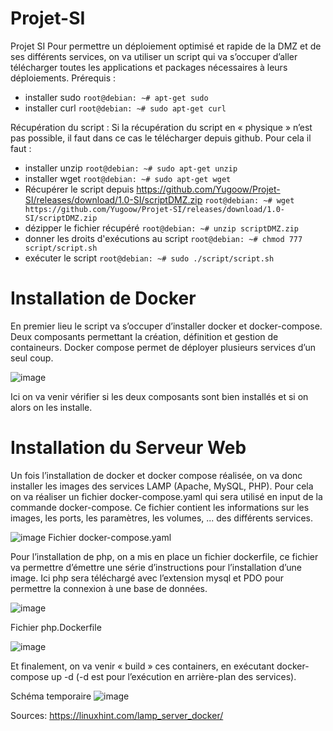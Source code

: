 # Projet-SI
Projet SI
Pour permettre un déploiement optimisé et rapide de la DMZ et de ses différents services, on va utiliser un script qui va s’occuper d’aller télécharger toutes les applications et packages nécessaires à leurs déploiements.
Prérequis :
-	installer sudo
``root@debian: ~# apt-get sudo``
-	installer curl
``root@debian: ~# sudo apt-get curl``

Récupération du script :
Si la récupération du script en « physique » n’est pas possible, il faut dans ce cas le télécharger depuis github.
Pour cela il faut :
-	installer unzip
``root@debian: ~# sudo apt-get unzip``
-	installer wget
``root@debian: ~# sudo apt-get wget``
-	Récupérer le script depuis https://github.com/Yugoow/Projet-SI/releases/download/1.0-SI/scriptDMZ.zip
``root@debian: ~# wget https://github.com/Yugoow/Projet-SI/releases/download/1.0-SI/scriptDMZ.zip``
-	dézipper le fichier récupéré
``root@debian: ~# unzip scriptDMZ.zip``
-	donner les droits d'exécutions au script
``root@debian: ~# chmod 777 script/script.sh``
-	exécuter le script
``root@debian: ~# sudo ./script/script.sh``

<h1>Installation de Docker</h1>
En premier lieu le script va s’occuper d’installer docker et docker-compose. Deux composants permettant la création, définition et gestion de containeurs. Docker compose permet de déployer plusieurs services d’un seul coup.

![image](https://user-images.githubusercontent.com/56593824/140827482-8fa02132-44c1-4c19-a0d0-1be4901a7a81.png)

Ici on va venir vérifier si les deux composants sont bien installés et si on alors on les installe.


<h1>Installation du Serveur Web</h1>
Un fois l’installation de docker et docker compose réalisée, on va donc installer les images des services LAMP (Apache, MySQL, PHP). Pour cela on va réaliser un fichier docker-compose.yaml qui sera utilisé en input de la commande docker-compose. Ce fichier contient les informations sur les images, les ports, les paramètres, les volumes, ... des différents services.

![image](https://user-images.githubusercontent.com/56593824/140827234-d9457c7e-c62d-4ed5-8aad-1fb13c27b263.png)
Fichier docker-compose.yaml

Pour l’installation de php, on a mis en place un fichier dockerfile, ce fichier va permettre d’émettre une série d’instructions pour l’installation d’une image. Ici php sera téléchargé avec l’extension mysql et PDO pour permettre la connexion à une base de données.

![image](https://user-images.githubusercontent.com/56593824/140827204-a1f44388-2766-466e-a7d1-801426101072.png)

Fichier php.Dockerfile

![image](https://user-images.githubusercontent.com/56593824/140827182-67e5a94b-1a33-42b5-88bd-16dcf6beba5c.png)

Et finalement, on va venir « build » ces containers, en exécutant docker-compose up -d (-d est pour l’exécution en arrière-plan des services).


Schéma temporaire
![image](https://user-images.githubusercontent.com/56593824/140745965-02a549cd-989f-430d-b858-ec1f377a283b.png)


Sources:
https://linuxhint.com/lamp_server_docker/ 

